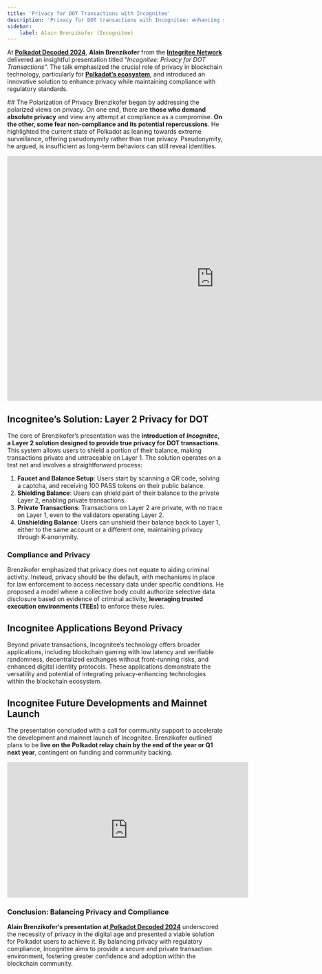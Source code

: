 ```yaml
---
title: 'Privacy for DOT Transactions with Incognitee'
description: 'Privacy for DOT transactions with Incognitee: enhancing security, compliance, and user anonymity on Polkadot blockchain ecosystem.'
sidebar:
    label: Alain Brenzikofer (Incognitee)
---
```


At [**Polkadot Decoded 2024**](https://dablock.com/web3-events/polkadot-decoded/), **Alain Brenzikofer** from the [**Integritee Network**](https://dablock.com/dapps/integritee/) delivered an insightful presentation titled “*Incognitee: Privacy for DOT Transactions*“. The talk emphasized the crucial role of privacy in blockchain technology, particularly for [**Polkadot’s ecosystem**](https://dablock.com/ecosystem/), and introduced an innovative solution to enhance privacy while maintaining compliance with regulatory standards.

## The Polarization of Privacy
Brenzikofer began by addressing the polarized views on privacy. On one end, there are **those who demand absolute privacy** and view any attempt at compliance as a compromise. **On the other, some fear non-compliance and its potential repercussions**. He highlighted the current state of Polkadot as leaning towards extreme surveillance, offering pseudonymity rather than true privacy. Pseudonymity, he argued, is insufficient as long-term behaviors can still reveal identities.

<iframe allowfullscreen="allowfullscreen" frameborder="0" height="569" src="https://docs.google.com/presentation/d/e/2PACX-1vRTggh9s8Uv4SgbAg8pimMB4v-K_Jc1GiSyVlkAZ297AF-3BRufto8zml-QRLwWK9f9Q6ARg1mKfME2/embed?start=false&loop=false&delayms=60000" width="960"></iframe>

## Incognitee’s Solution: Layer 2 Privacy for DOT
The core of Brenzikofer’s presentation was the **introduction of *Incognitee*, a Layer 2 solution designed to provide true privacy for DOT transactions**. This system allows users to shield a portion of their balance, making transactions private and untraceable on Layer 1. The solution operates on a test net and involves a straightforward process:

1. **Faucet and Balance Setup**: Users start by scanning a QR code, solving a captcha, and receiving 100 PASS tokens on their public balance.
2. **Shielding Balance**: Users can shield part of their balance to the private Layer 2, enabling private transactions.
3. **Private Transactions**: Transactions on Layer 2 are private, with no trace on Layer 1, even to the validators operating Layer 2.
4. **Unshielding Balance**: Users can unshield their balance back to Layer 1, either to the same account or a different one, maintaining privacy through K-anonymity.

### Compliance and Privacy
Brenzikofer emphasized that privacy does not equate to aiding criminal activity. Instead, privacy should be the default, with mechanisms in place for law enforcement to access necessary data under specific conditions. He proposed a model where a collective body could authorize selective data disclosure based on evidence of criminal activity, **leveraging trusted execution environments (TEEs)** to enforce these rules.

## Incognitee Applications Beyond Privacy
Beyond private transactions, Incognitee’s technology offers broader applications, including blockchain gaming with low latency and verifiable randomness, decentralized exchanges without front-running risks, and enhanced digital identity protocols. These applications demonstrate the versatility and potential of integrating privacy-enhancing technologies within the blockchain ecosystem.

## Incognitee Future Developments and Mainnet Launch
The presentation concluded with a call for community support to accelerate the development and mainnet launch of Incognitee. Brenzikofer outlined plans to be **live on the Polkadot relay chain by the end of the year or Q1 next year**, contingent on funding and community backing.

<iframe allowfullscreen="allowfullscreen" frameborder="0" height="315" src="https://www.youtube.com/embed/AdTN9sA_d4o?si=PWPu00kax34lqmnE" title="YouTube video player" width="560"></iframe>

### Conclusion: Balancing Privacy and Compliance
**Alain Brenzikofer’s presentation at[ Polkadot Decoded 2024](https://dablock.com/web3-events/polkadot-decoded/)** underscored the necessity of privacy in the digital age and presented a viable solution for Polkadot users to achieve it. By balancing privacy with regulatory compliance, Incognitee aims to provide a secure and private transaction environment, fostering greater confidence and adoption within the blockchain community.